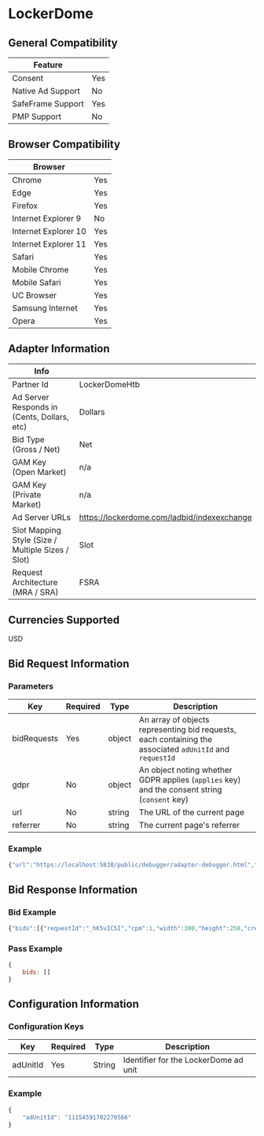 # LockerDome
## General Compatibility
|Feature|  |
|---|---|
| Consent | Yes |
| Native Ad Support | No |
| SafeFrame Support | Yes  |
| PMP Support | No |

## Browser Compatibility
| Browser |  |
|--- |---|
| Chrome | Yes  |
| Edge | Yes |
| Firefox | Yes |
| Internet Explorer 9 | No |
| Internet Explorer 10 | Yes |
| Internet Explorer 11 | Yes |
| Safari | Yes  |
| Mobile Chrome | Yes |
| Mobile Safari | Yes |
| UC Browser | Yes |
| Samsung Internet | Yes |
| Opera | Yes |

## Adapter Information
| Info | |
|---|---|
| Partner Id | LockerDomeHtb |
| Ad Server Responds in (Cents, Dollars, etc) | Dollars |
| Bid Type (Gross / Net) | Net |
| GAM Key (Open Market) | n/a |
| GAM Key (Private Market) | n/a |
| Ad Server URLs | https://lockerdome.com/ladbid/indexexchange |
| Slot Mapping Style (Size / Multiple Sizes / Slot) | Slot |
| Request Architecture (MRA / SRA) | FSRA |

## Currencies Supported

USD

## Bid Request Information
### Parameters
| Key | Required | Type | Description |
|---|---|---|---|
| bidRequests | Yes | object | An array of objects representing bid requests, each containing the associated `adUnitId` and `requestId` |
| gdpr | No | object | An object noting whether GDPR applies (`applies` key) and the consent string (`consent` key) |
| url | No | string | The URL of the current page |
| referrer | No | string | The current page's referrer |

### Example
```javascript
{"url":"https://localhost:5838/public/debugger/adapter-debugger.html","referrer":"https://localhost:5838/public/debugger/adapter-debugger.html","gdpr":{"applies":true,"consent":"TEST_GDPR_CONSENT_STRING"},"bidRequests":[{"adUnitId":"10809467961050726","requestId":"_hK5vIC5I"}]}

```

## Bid Response Information
### Bid Example
```javascript
{"bids":[{"requestId":"_hK5vIC5I","cpm":1,"width":300,"height":250,"creativeId":"10809467961050726","currency":"USD","ad":"<html><body style=\"margin:0px;\"><iframe scrolling=\"no\" frameBorder=\"0\" seamless width=\"300\" height=\"250\" style=\"width: 300px; height: 250px\" src=\"https://lockerdome.com/ladrender/10809467961050726?imp=Plr%2B7pHP%2B1YVw6ODoIN1FPCKvtVvXlos8kRzCJaMKJa9B%2F8fk6KndwjK%2BKX8mz4v%2FR0Q7v9rE7bQGva0rUKgAvEAWRmO%2B3gV57RcNOI6CiB6PmRCzhb1IkojMJ5SmzI53RCQZo%2FVl39E9Ig7tHPZLMO0taRaVtAxwjwuQrZzs779Zrg92MBh0RZ1yzT08Qy1t5sfr3fWyyXpYomLcWNC9Drh7NgDdp77IG4utcKlAjFvrnDRsOIQKFFn%2FhqPgQjH5PSFPYyXAtNtWUxM1pJKugdZi0iCkssaNV72zdAAYn2yyVA3tg35AFJp5LUsKnWqXz6RJV4wC66jM43KgseYoGStV5x6yY%2BDuvKN8p62plf%2BOnceMU0HNJgPPhyWqzBtci3qmy5BkvWuebzqjK9hp45pKPV%2Bxj0ou2GreTuT1b7wuB6cdiJ%2BrNC2n9464xKrUe09AvmM1EY1qJ88NP91IZI1UcKcG7dKzQoihfXS8m%2B2zcIdLoCnIz%2BbfRzA2KnNloIR0IhLI1NMTjsZ7eMkkSRxboL42pgIIUThQXIk4Xk3YaFDv%2FtWnEKQlNetVZCN4SNFa%2Bwjuu0UnYM3XiZyViHm5RCkfiXqPV3vCP6fk5nTGI2n2aUJYn8KSl8UH5ePM86%2FugIhVBzYi%2FZkQlXVZ%2Fl3HJZ33zRDLWsxAEnWS4TGtwZ8D%2BAbtwch4AjpSOQgsaxU5Gj3blDq28iQiFNiXknUFun8U%2B%2FcLM829qqE3CSl%2FednnrT8I%2FmW%2BH1pUwwUuEBZeZRr0jpgViA0%2B79sYvo4XAYoQRYrZeqg0E2v7f7eyrrSwSCmiUHuTP6f9mjbmnIEazn5wyNyypWqnFSQALY9pS9pHBzIXt0V5rP1Vh5AYem2eriVDyLaFZ15EQak33NOQbW1pQhgzkw844HHd9t%2BR4NUAleLOI5xJHoSEFEeDBCAmNDHCSocu3jkmy7c4jqQ0PLRC%2FPcYnXMugXZjcSp9tuCZvBmwussN%2FIhmB5HN7kbRa57IskzjzqY9M48EiAqRPfejTVof6LubXHHnx2aARt62w55yBps5HYewGuuNAPhK4tMMPuELsNkjs3T\"></iframe></body></html>","netRevenue":true,"ttl":60}]}
```
### Pass Example
```javascript
{
    bids: []
}
```

## Configuration Information
### Configuration Keys
| Key | Required | Type | Description |
|---|---|---|---|
| adUnitId  | Yes | String | Identifier for the LockerDome ad unit |
### Example
```javascript
{
    "adUnitId": "11154591702270566"
}
```
